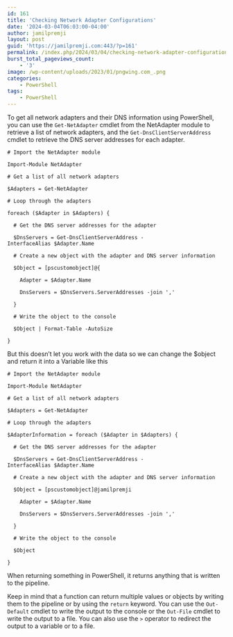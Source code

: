 ```yaml
---
id: 161
title: 'Checking Network Adapter Configurations'
date: '2024-03-04T06:03:00-04:00'
author: jamilpremji
layout: post
guid: 'https://jamilpremji.com:443/?p=161'
permalink: /index.php/2024/03/04/checking-network-adapter-configurations/
burst_total_pageviews_count:
    - '3'
image: /wp-content/uploads/2023/01/pngwing.com_.png
categories:
    - PowerShell
tags:
    - PowerShell
---
```


To get all network adapters and their DNS information using PowerShell, you can use the `Get-NetAdapter` cmdlet from the NetAdapter module to retrieve a list of network adapters, and the `Get-DnsClientServerAddress` cmdlet to retrieve the DNS server addresses for each adapter.

```
# Import the NetAdapter module

Import-Module NetAdapter

# Get a list of all network adapters

$Adapters = Get-NetAdapter

# Loop through the adapters

foreach ($Adapter in $Adapters) {

  # Get the DNS server addresses for the adapter

  $DnsServers = Get-DnsClientServerAddress -InterfaceAlias $Adapter.Name

  # Create a new object with the adapter and DNS server information

  $Object = [pscustomobject]@{

    Adapter = $Adapter.Name

    DnsServers = $DnsServers.ServerAddresses -join ','

  }

  # Write the object to the console

  $Object | Format-Table -AutoSize

}
```

But this doesn’t let you work with the data so we can change the $object and return it into a Variable like this

```
# Import the NetAdapter module

Import-Module NetAdapter

# Get a list of all network adapters

$Adapters = Get-NetAdapter

# Loop through the adapters

$AdapterInformation = foreach ($Adapter in $Adapters) {

  # Get the DNS server addresses for the adapter

  $DnsServers = Get-DnsClientServerAddress -InterfaceAlias $Adapter.Name

  # Create a new object with the adapter and DNS server information

  $Object = [pscustomobject]@jamilpremji

    Adapter = $Adapter.Name

    DnsServers = $DnsServers.ServerAddresses -join ','

  }

  # Write the object to the console

  $Object 

}
```

When returning something in PowerShell, it returns anything that is written to the pipeline.

Keep in mind that a function can return multiple values or objects by writing them to the pipeline or by using the `return` keyword. You can use the `Out-Default` cmdlet to write the output to the console or the `Out-File` cmdlet to write the output to a file. You can also use the `>` operator to redirect the output to a variable or to a file.